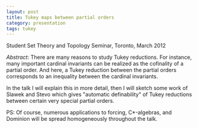 ```yaml
---
layout: post
title: Tukey maps between partial orders
category: presentation
tags: tukey
---
```


Student Set Theory and Topology Seminar, Toronto, March 2012<!--more-->

*Abstract*: There are many reasons to study Tukey reductions.  For instance, many important cardinal invariants can be realized as the cofinality of a partial order.  And here, a Tukey reduction between the partial orders corresponds to an inequality between the cardinal invariants.

In the talk I will explain this in more detail, then I will sketch some work of Slawek and Stevo which gives "automatic definability" of Tukey reductions between certain very special partial orders.

PS: Of course, numerous applications to forcing, C*-algebras, and Dominion will be spread homogeneously throughout the talk.

